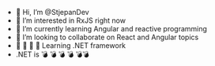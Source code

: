 - 👋 Hi, I’m @StjepanDev
- 👀 I’m interested in RxJS right now
- 🌱 I’m currently learning Angular and reactive programming 
- 💞️ I’m looking to collaborate on React and Angular topics
- &#129512; &#129512; &#129512; &#129512; Learning .NET framework
- .NET is &#128163; &#128163; &#128163; &#128163; &#128163;&#128163;
 
<!---
StjepanDev/StjepanDev is a ✨ special ✨ repository because its `README.md` (this file) appears on your GitHub profile.
You can click the Preview link to take a look at your changes.
--->
